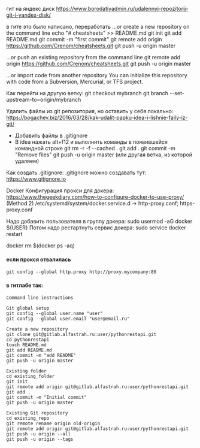 гит на яндекс диск https://www.borodatiyadmin.ru/udalennyj-repozitorij-git-i-yandex-disk/


в гите это было написано, переработать
…or create a new repository on the command line
echo "# cheatsheets" >> README.md
git init
git add README.md
git commit -m "first commit"
git remote add origin https://github.com/Crenom/cheatsheets.git
git push -u origin master

…or push an existing repository from the command line
git remote add origin https://github.com/Crenom/cheatsheets.git
git push -u origin master

…or import code from another repository
You can initialize this repository with code from a Subversion, Mercurial, or TFS project.



Как перейти на другую ветку:
git checkout mybranch
git branch --set-upstream-to=origin/mybranch

Удалить файлы из git репозитория, но оставить у себя локально:
https://bogachev.biz/2016/03/28/kak-udalit-papku-idea-i-lishnie-faily-iz-git/
- Добавить файлы в .gitignore
- В idea нажать alt+f12 и выполнить команды в появившейся командной строке
    git rm -r -f --cached .
    git add .
    git commit -m "Remove files"
    git push -u origin master (или другая ветка, из которой удаляем)
    
Как создать .gitignore:
.gitignore можно создавать тут: https://www.gitignore.io

Docker
Конфигурация прокси для докера:
https://www.thegeekdiary.com/how-to-configure-docker-to-use-proxy/ (Method 2)
/etc/systemd/system/docker.service.d -> http-proxy.conf; https-proxy.conf

Надо добавить пользователя в группу докера: sudo usermod -aG docker ${USER}
Потом надо рестартнуть сервис докера: sudo service docker restart

docker rm $(docker ps -aq)






#### если прокся отвалилась
    git config --global http.proxy http://proxy.mycompany:80






#### в гитлабе так:

    Command line instructions

    Git global setup
    git config --global user.name "user"
    git config --global user.email "user@email.ru"

    Create a new repository
    git clone git@gitlab.alfastrah.ru:user/pythonrestapi.git
    cd pythonrestapi
    touch README.md
    git add README.md
    git commit -m "add README"
    git push -u origin master

    Existing folder
    cd existing_folder
    git init
    git remote add origin git@gitlab.alfastrah.ru:user/pythonrestapi.git
    git add .
    git commit -m "Initial commit"
    git push -u origin master

    Existing Git repository
    cd existing_repo
    git remote rename origin old-origin
    git remote add origin git@gitlab.alfastrah.ru:user/pythonrestapi.git
    git push -u origin --all
    git push -u origin --tags
